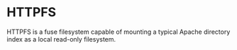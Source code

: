 HTTPFS
===

HTTPFS is a fuse filesystem capable of mounting a typical Apache directory index as a local read-only filesystem.